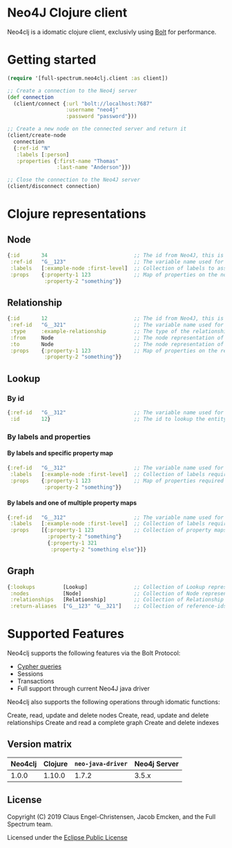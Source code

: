 # Neo4J Clojure client

Neo4clj is a idomatic clojure client, exclusivly using [Bolt][] for performance.

[Bolt]: https://boltprotocol.org


# Getting started

~~~clojure
(require '[full-spectrum.neo4clj.client :as client])

;; Create a connection to the Neo4j server
(def connection
  (client/connect {:url "bolt://localhost:7687"
                   :username "neo4j"
                   :password "password"}))

;; Create a new node on the connected server and return it
(client/create-node
  connection
  {:ref-id "N"
   :labels [:person]
   :properties {:first-name "Thomas"
                :last-name "Anderson"}})

;; Close the connection to the Neo4J server
(client/disconnect connection)
~~~

# Clojure representations

## Node

~~~clojure
{:id       34                            ;; The id from Neo4J, this is only set if object is fetched from Neo4J
 :ref-id   "G__123"                      ;; The variable name used for this entity in bolt queries
 :labels   [:example-node :first-level]  ;; Collection of labels to associated with the entity
 :props    {:property-1 123              ;; Map of properties on the node. Nesting is not supported
            :property-2 "something"}}
~~~


## Relationship

~~~clojure
{:id       12                            ;; The id from Neo4J, this is only set if object is fetched from Neo4J
 :ref-id   "G__321"                      ;; The variable name used for this entity in bolt queries
 :type     :example-relationship         ;; The type of the relationship
 :from     Node                          ;; The node representation of the start of the relationship
 :to       Node                          ;; The node representation of the end of the relationship
 :props    {:property-1 123              ;; Map of properties on the relationship. Nesting is not supported
            :property-2 "something"}}
~~~


## Lookup

### By id

~~~clojure
{:ref-id   "G__312"                      ;; The variable name used for this entity in bolt queries
 :id       12}                           ;; The id to lookup the entity in Neo4J
~~~

### By labels and properties

#### By labels and specific property map

~~~clojure
{:ref-id   "G__312"                      ;; The variable name used for this entity in bolt queries
 :labels   [:example-node :first-level]  ;; Collection of labels required to be a match
 :props    {:property-1 123              ;; Map of properties required to be a match
            :property-2 "something"}}
~~~

#### By labels and one of multiple property maps

~~~clojure
{:ref-id   "G__312"                      ;; The variable name used for this entity in bolt queries
 :labels   [:example-node :first-level]  ;; Collection of labels required to be a match
 :props    [{:property-1 123             ;; Collection of property maps, where one is required to be a match
             :property-2 "something"}
             {:property-1 321
              :property-2 "something else"}]}
~~~

## Graph

~~~clojure
{:lookups         [Lookup]               ;; Collection of Lookup representations
 :nodes           [Node]                 ;; Collection of Node representations
 :relationships   [Relationship]         ;; Collection of Relationship representations
 :return-aliases  ["G__123" "G__321"]    ;; Collection of reference-ids to return
~~~


# Supported Features

Neo4clj supports the following features via the Bolt Protocol:

* [Cypher queries](http://docs.neo4j.org/chunked/stable/cypher-query-lang.html)
* Sessions
* Transactions
* Full support through current Neo4J java driver

Neo4clj also supports the following operations through idomatic functions:

Create, read, update and delete nodes
Create, read, update and delete relationships
Create and read a complete graph
Create and delete indexes


## Version matrix

| Neo4clj  | Clojure | `neo-java-driver` | Neo4j Server |
| -------- | ------- | ----------------- | ------------ |
|   1.0.0  |  1.10.0 |             1.7.2 |        3.5.x |


## License

Copyright (C) 2019 Claus Engel-Christensen, Jacob Emcken, and the Full Spectrum team.

Licensed under the [Eclipse Public License](http://www.eclipse.org/legal/epl-v10.html)
